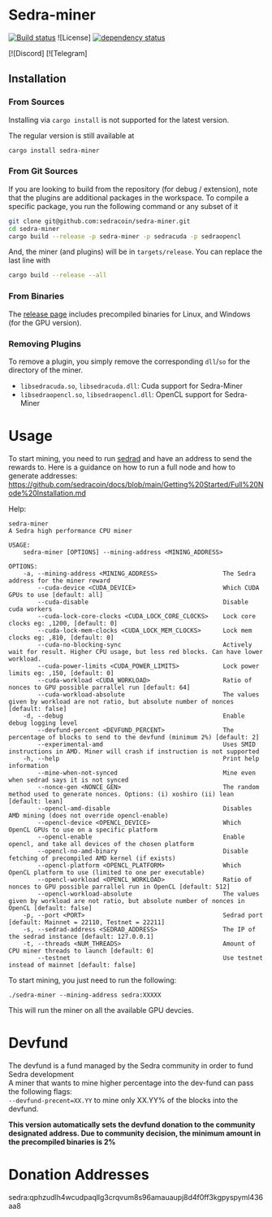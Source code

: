 # Sedra-miner
[![Build status](https://github.com/sedracoin/sedra-miner/workflows/ci/badge.svg)](https://github.com/sedracoin/sedra-miner/actions)
![License]
[![dependency status](https://deps.rs/repo/github/sedracoin/sedra-miner/status.svg)](https://deps.rs/repo/github/sedracoin/sedra-miner)

[![Discord]
[![Telegram]


## Installation
### From Sources
Installing via `cargo install` is not supported for the latest version.

The regular version is still available at
```sh
cargo install sedra-miner
```

### From Git Sources

If you are looking to build from the repository (for debug / extension), note that the plugins are additional
packages in the workspace. To compile a specific package, you run the following command or any subset of it

```sh
git clone git@github.com:sedracoin/sedra-miner.git
cd sedra-miner
cargo build --release -p sedra-miner -p sedracuda -p sedraopencl
```
And, the miner (and plugins) will be in `targets/release`. You can replace the last line with
```sh
cargo build --release --all
```

### From Binaries
The [release page](https://github.com/sedracoin/sedra-miner/releases) includes precompiled binaries for Linux, and Windows (for the GPU version).

### Removing Plugins
To remove a plugin, you simply remove the corresponding `dll`/`so` for the directory of the miner. 

* `libsedracuda.so`, `libsedracuda.dll`: Cuda support for Sedra-Miner
* `libsedraopencl.so`, `libsedraopencl.dll`: OpenCL support for Sedra-Miner

# Usage
To start mining, you need to run [sedrad](https://github.com/sedracoin/sedrad) and have an address to send the rewards to.
Here is a guidance on how to run a full node and how to generate addresses: https://github.com/sedracoin/docs/blob/main/Getting%20Started/Full%20Node%20Installation.md

Help:
```
sedra-miner 
A Sedra high performance CPU miner

USAGE:
    sedra-miner [OPTIONS] --mining-address <MINING_ADDRESS>

OPTIONS:
    -a, --mining-address <MINING_ADDRESS>                  The Sedra address for the miner reward
        --cuda-device <CUDA_DEVICE>                        Which CUDA GPUs to use [default: all]
        --cuda-disable                                     Disable cuda workers
        --cuda-lock-core-clocks <CUDA_LOCK_CORE_CLOCKS>    Lock core clocks eg: ,1200, [default: 0]
        --cuda-lock-mem-clocks <CUDA_LOCK_MEM_CLOCKS>      Lock mem clocks eg: ,810, [default: 0]
        --cuda-no-blocking-sync                            Actively wait for result. Higher CPU usage, but less red blocks. Can have lower workload.
        --cuda-power-limits <CUDA_POWER_LIMITS>            Lock power limits eg: ,150, [default: 0]
        --cuda-workload <CUDA_WORKLOAD>                    Ratio of nonces to GPU possible parrallel run [default: 64]
        --cuda-workload-absolute                           The values given by workload are not ratio, but absolute number of nonces [default: false]
    -d, --debug                                            Enable debug logging level
        --devfund-percent <DEVFUND_PERCENT>                The percentage of blocks to send to the devfund (minimum 2%) [default: 2]
        --experimental-amd                                 Uses SMID instructions in AMD. Miner will crash if instruction is not supported
    -h, --help                                             Print help information
        --mine-when-not-synced                             Mine even when sedrad says it is not synced
        --nonce-gen <NONCE_GEN>                            The random method used to generate nonces. Options: (i) xoshiro (ii) lean [default: lean]
        --opencl-amd-disable                               Disables AMD mining (does not override opencl-enable)
        --opencl-device <OPENCL_DEVICE>                    Which OpenCL GPUs to use on a specific platform
        --opencl-enable                                    Enable opencl, and take all devices of the chosen platform
        --opencl-no-amd-binary                             Disable fetching of precompiled AMD kernel (if exists)
        --opencl-platform <OPENCL_PLATFORM>                Which OpenCL platform to use (limited to one per executable)
        --opencl-workload <OPENCL_WORKLOAD>                Ratio of nonces to GPU possible parrallel run in OpenCL [default: 512]
        --opencl-workload-absolute                         The values given by workload are not ratio, but absolute number of nonces in OpenCL [default: false]
    -p, --port <PORT>                                      Sedrad port [default: Mainnet = 22110, Testnet = 22211]
    -s, --sedrad-address <SEDRAD_ADDRESS>                  The IP of the sedrad instance [default: 127.0.0.1]
    -t, --threads <NUM_THREADS>                            Amount of CPU miner threads to launch [default: 0]
        --testnet                                          Use testnet instead of mainnet [default: false]
```

To start mining, you just need to run the following:

`./sedra-miner --mining-address sedra:XXXXX`

This will run the miner on all the available GPU devcies.

# Devfund

The devfund is a fund managed by the Sedra community in order to fund Sedra development <br>
A miner that wants to mine higher percentage into the dev-fund can pass the following flags: <br>
`--devfund-precent=XX.YY` to mine only XX.YY% of the blocks into the devfund.

**This version automatically sets the devfund donation to the community designated address. 
Due to community decision, the minimum amount in the precompiled binaries is 2%**

# Donation Addresses

sedra:qphzudlh4wcudpaqllg3crqvum8s96amauaupj8d4f0ff3kgpyspyml436aa8

